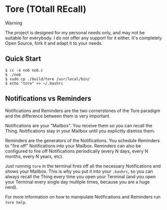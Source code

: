 # Tore (TOtall REcall)

> [!WARNING]
> The project is designed for my personal needs only, and may not be suitable for everybody. I do not offer any support for it either. It's completely Open Source, fork it and adapt it to your needs.

## Quick Start

```console
$ cc -o nob nob.c
$ ./nob
$ sudo cp ./build/tore /usr/local/bin/
$ echo "tore" >> ~/.bashrc
```

## Notifications vs Reminders

Notifications and Reminders are the two cornerstones of the Tore
paradigm and the difference between them is very important.

Notifications are your "Mailbox". You receive them so you can recall
the Thing. Notifications stay in your Mailbox until you explicitly
dismiss them.

Reminders are the generators of the Notifications. You schedule
Reminders to "fire off" Notifications into your Mailbox. Reminders can
also be configured to fire off Notifications periodically (every N
days, every N months, every N years, etc).

Just running `tore` in the terminal fires off all the necessary
Notifications and shows your Mailbox. This is why you put it into your
`.bashrc`, so you can always recall the Thing every time you open your
Terminal (and you open your Terminal every single day multiple times,
because you are a huge nerd).

For more information on how to manipulate Notifications and Reminders
run `tore help`.
